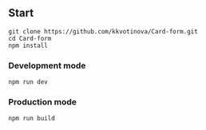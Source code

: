 ## Start
```
git clone https://github.com/kkvotinova/Card-form.git
cd Card-form
npm install
```

### Development mode
```
npm run dev
```

### Production mode
```
npm run build
```
